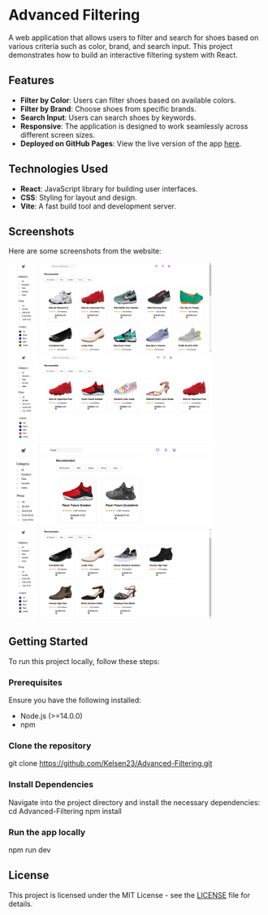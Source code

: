# Advanced Filtering

A web application that allows users to filter and search for shoes based on various criteria such as color, brand, and search input. This project demonstrates how to build an interactive filtering system with React.

## Features
- **Filter by Color**: Users can filter shoes based on available colors.
- **Filter by Brand**: Choose shoes from specific brands.
- **Search Input**: Users can search shoes by keywords.
- **Responsive**: The application is designed to work seamlessly across different screen sizes.
- **Deployed on GitHub Pages**: View the live version of the app [here](https://Kelsen23.github.io/Advanced-Filtering).

## Technologies Used
- **React**: JavaScript library for building user interfaces.
- **CSS**: Styling for layout and design.
- **Vite**: A fast build tool and development server.

## Screenshots

Here are some screenshots from the website:

<img src="images/screenshot-1.PNG" width="400" />
<img src="images/screenshot-2.PNG" width="400" />
<img src="images/screenshot-3.PNG" width="400" />
<img src="images/screenshot-4.PNG" width="400" />

## Getting Started

To run this project locally, follow these steps:

### Prerequisites
Ensure you have the following installed:
- Node.js (>=14.0.0)
- npm

### Clone the repository
git clone https://github.com/Kelsen23/Advanced-Filtering.git

### Install Dependencies
Navigate into the project directory and install the necessary dependencies:
cd Advanced-Filtering
npm install

### Run the app locally
npm run dev

## License
This project is licensed under the MIT License - see the [LICENSE](LICENSE) file for details.